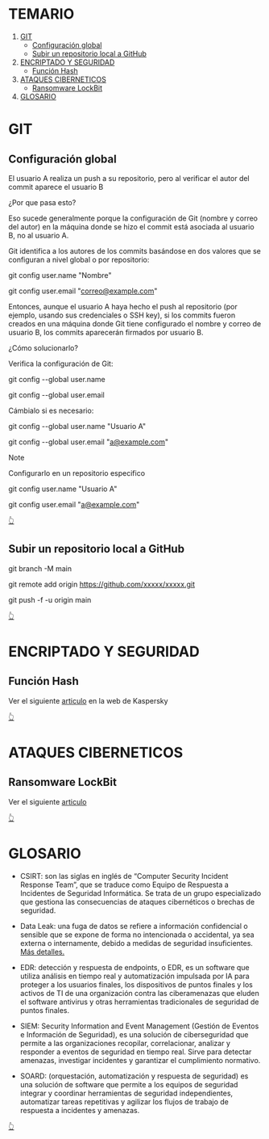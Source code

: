# TEMARIO
1. [GIT](#git)
    * [Configuración global](#configuración-global) 
    * [Subir un repositorio local a GitHub](#subir-un-repositorio-local-a-github)
1. [ENCRIPTADO Y SEGURIDAD](#encriptado-y-seguridad)
    * [Función Hash](#función-hash)
1. [ATAQUES CIBERNETICOS](#ataques-ciberneticos)
    * [Ransomware LockBit](#ransomware-lockbit)
1. [GLOSARIO](#glosario)


# GIT

## Configuración global
El usuario A realiza un push a su repositorio, pero al verificar el autor del commit aparece el usuario B 

¿Por que pasa esto?

Eso sucede generalmente porque la configuración de Git (nombre y correo del autor) en la máquina donde se hizo el commit está asociada al usuario B, no al usuario A.

Git identifica a los autores de los commits basándose en dos valores que se configuran a nivel global o por repositorio:

git config user.name "Nombre"

git config user.email "correo@example.com"

Entonces, aunque el usuario A haya hecho el push al repositorio (por ejemplo, usando sus credenciales o SSH key), si los commits fueron creados en una máquina donde Git tiene configurado el nombre y correo de usuario B, los commits aparecerán firmados por usuario B.

¿Cómo solucionarlo?

Verifica la configuración de Git:

git config --global user.name

git config --global user.email

Cámbialo si es necesario:

git config --global user.name "Usuario A"

git config --global user.email "a@example.com"

> [!Note]
>
> Configurarlo en un repositorio especifico 

git config user.name "Usuario A"

git config user.email "a@example.com"

[👆](#temario)

## Subir un repositorio local a GitHub

git branch -M main

git remote add origin https://github.com/xxxxx/xxxxx.git

git push -f -u origin main

[👆](#temario)

# ENCRIPTADO Y SEGURIDAD

## Función Hash
Ver el siguiente [articulo](https://latam.kaspersky.com/blog/que-es-un-hash-y-como-funciona/2806/?srsltid=AfmBOooiZ2uPfrDTyFWtrTLJ8MFUHIPD-XxlfoZh-WD92jWej_oQS8IM) en la web de Kaspersky

[👆](#temario)

# ATAQUES CIBERNETICOS

## Ransomware LockBit

Ver el siguiente [articulo](https://latam.kaspersky.com/resource-center/threats/lockbit-ransomware?srsltid=AfmBOoqg5UKyv5xsX8-zKwV8hq4TOFBTZaYbROcgmL0Ijx0e3umWVWuF)

[👆](#temario)

# GLOSARIO

+ CSIRT: son las siglas en inglés de “Computer Security Incident Response Team”, que se traduce como Equipo de Respuesta a Incidentes de Seguridad Informática. Se trata de un grupo especializado que gestiona las consecuencias de ataques cibernéticos o brechas de seguridad. 

+ Data Leak: una fuga de datos se refiere a información confidencial o sensible que se expone de forma no intencionada o accidental, ya sea externa o internamente, debido a medidas de seguridad insuficientes. [Más detalles.](https://www-paloaltonetworks-co-uk.translate.goog/cyberpedia/data-leak?_x_tr_sl=en&_x_tr_tl=es&_x_tr_hl=es&_x_tr_pto=tc)

+ EDR: detección y respuesta de endpoints, o EDR, es un software que utiliza análisis en tiempo real y automatización impulsada por IA para proteger a los usuarios finales, los dispositivos de puntos finales y los activos de TI de una organización contra las ciberamenazas que eluden el software antivirus y otras herramientas tradicionales de seguridad de puntos finales.

+ SIEM: Security Information and Event Management (Gestión de Eventos e Información de Seguridad), es una solución de ciberseguridad que permite a las organizaciones recopilar, correlacionar, analizar y responder a eventos de seguridad en tiempo real. Sirve para detectar amenazas, investigar incidentes y garantizar el cumplimiento normativo. 

+ SOARD: (orquestación, automatización y respuesta de seguridad) es una solución de software que permite a los equipos de seguridad integrar y coordinar herramientas de seguridad independientes, automatizar tareas repetitivas y agilizar los flujos de trabajo de respuesta a incidentes y amenazas.


[👆](#temario)

